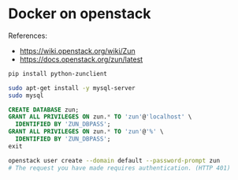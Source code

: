 # Docker on openstack

References:
- https://wiki.openstack.org/wiki/Zun
- https://docs.openstack.org/zun/latest

```bash
pip install python-zunclient

sudo apt-get install -y mysql-server
sudo mysql
```

```sql
CREATE DATABASE zun;
GRANT ALL PRIVILEGES ON zun.* TO 'zun'@'localhost' \
  IDENTIFIED BY 'ZUN_DBPASS';
GRANT ALL PRIVILEGES ON zun.* TO 'zun'@'%' \
  IDENTIFIED BY 'ZUN_DBPASS';
exit
```

```bash
openstack user create --domain default --password-prompt zun
# The request you have made requires authentication. (HTTP 401)
```
